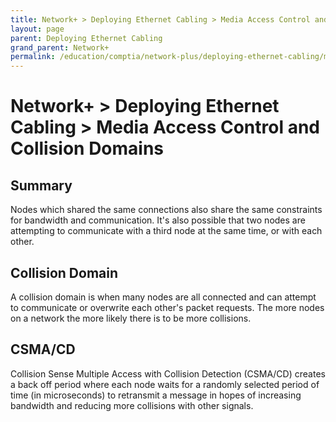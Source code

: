 ```yaml
---
title: Network+ > Deploying Ethernet Cabling > Media Access Control and Collision Domains
layout: page
parent: Deploying Ethernet Cabling
grand_parent: Network+
permalink: /education/comptia/network-plus/deploying-ethernet-cabling/mac-and-collisions/
---
```


# Network+ > Deploying Ethernet Cabling > Media Access Control and Collision Domains

## Summary

Nodes which shared the same connections also share the same constraints for bandwidth and communication. It's also possible that two nodes are attempting to communicate with a third node at the same time, or with each other.

## Collision Domain

A collision domain is when many nodes are all connected and can attempt to communicate or overwrite each other's packet requests. The more nodes on a network the more likely there is to be more collisions.

## CSMA/CD

Collision Sense Multiple Access with Collision Detection (CSMA/CD) creates a back off period where each node waits for a randomly selected period of time (in microseconds) to retransmit a message in hopes of increasing bandwidth and reducing more collisions with other signals.

